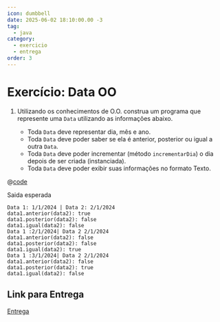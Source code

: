 ```yaml
---
icon: dumbbell
date: 2025-06-02 18:10:00.00 -3
tag:
  - java
category:
  - exercicio
  - entrega
order: 3
---
```


# Exercício: Data OO


1. Utilizando os conhecimentos de O.O. construa um programa que represente uma `Data` utilizando as informações abaixo. 
    
    - Toda `Data` deve representar dia, mês e ano.
    - Toda `Data` deve poder saber se ela é anterior, posterior ou igual a outra `Data`.
    - Toda `Data` deve poder incrementar (método `incrementarDia`) o dia depois de ser criada (instanciada).
    - Toda `Data` deve poder exibir suas informações no formato Texto.
    
@[code](../code/exercicioDataOO/App.java)

Saida esperada 

```console
Data 1: 1/1/2024 | Data 2: 2/1/2024
data1.anterior(data2): true
data1.posterior(data2): false
data1.igual(data2): false
Data 1 :2/1/2024| Data 2 2/1/2024
data1.anterior(data2): false
data1.posterior(data2): false
data1.igual(data2): true
Data 1 :3/1/2024| Data 2 2/1/2024
data1.anterior(data2): false
data1.posterior(data2): true
data1.igual(data2): false
```

## Link para Entrega

[Entrega](https://classroom.github.com/a/A8rFqabR)
